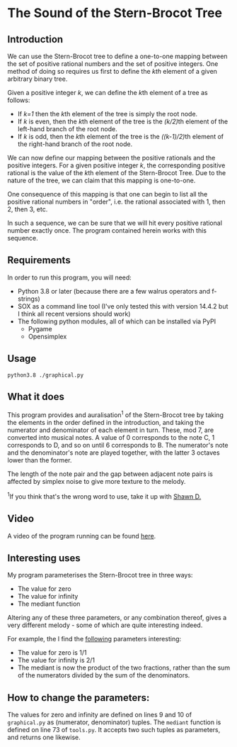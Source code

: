 # The Sound of the Stern-Brocot Tree

## Introduction
We can use the Stern-Brocot tree to define a one-to-one mapping between the set of positive rational numbers and the set of positive integers. One method of doing so requires us first to define the *kth* element of a given arbitrary binary tree.

Given a positive integer *k*, we can define the *k*th element of a tree as follows:
 - If *k=1* then the *k*th element of the tree is simply the root node.
 - If *k* is even, then the *k*th element of the tree is the *(k/2)*&#x200B;th element of the left-hand branch of the root node.
 - If *k* is odd, then the *k*th element of the tree is the *((k-1)/2)*&#x200B;th element of the right-hand branch of the root node. 

We can now define our mapping between the positive rationals and the positive integers. For a given positive integer *k*, the corresponding positive rational is the value of the *k*th element of the Stern-Brocot Tree. Due to the nature of the tree, we can claim that this mapping is one-to-one.

One consequence of this mapping is that one can begin to list all the positive rational numbers in "order", i.e. the rational associated with 1, then 2, then 3, etc.

In such a sequence, we can be sure that we will hit every positive rational number exactly once. The program contained herein works with this sequence.

## Requirements
In order to run this program, you will need:
 - Python 3.8 or later (because there are a few walrus operators and f-strings)
 - SOX as a command line tool (I've only tested this with version 14.4.2 but I think all recent versions should work)
 - The following python modules, all of which can be installed via PyPI
    - Pygame
    - Opensimplex

## Usage
```
python3.8 ./graphical.py
```

## What it does
This program provides and auralisation<sup>1</sup> of the Stern-Brocot tree by taking the elements in the order defined in the introduction, and taking the numerator and denominator of each element in turn. These, mod 7, are converted into musical notes. A value of 0 corresponds to the note C, 1 corresponds to D, and so on until 6 corresponds to B. The numerator's note and the denominator's note are played together, with the latter 3 octaves lower than the former.

The length of the note pair and the gap between adjacent note pairs is affected by simplex noise to give more texture to the melody.

<sup>1</sup>If you think that's the wrong word to use, take it up with [Shawn D.](https://english.stackexchange.com/questions/1635/visualized-equivalent-adjective-for-audio)

## Video
A video of the program running can be found [here](https://vimeo.com/478189954).

## Interesting uses

My program parameterises the Stern-Brocot tree in three ways:
 - The value for zero
 - The value for infinity
 - The mediant function

Altering any of these three parameters, or any combination thereof, gives a very different melody - some of which are quite interesting indeed.

For example, the I find the [following](https://vimeo.com/478195656) parameters interesting:
 - The value for zero is 1/1
 - The value for infinity is 2/1
 - The mediant is now the product of the two fractions, rather than the sum of the numerators divided by the sum of the denominators.

## How to change the parameters:
The values for zero and infinity are defined on lines 9 and 10 of `graphical.py` as (numerator, denominator) tuples. The `mediant` function is defined on line 73 of `tools.py`. It accepts two such tuples as parameters, and returns one likewise. 